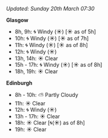 *Updated: Sunday 20th March 07:30*

**Glasgow**

* 8h, 9h: :cyclone: Windy (:sunny:) [:sunny: as of 5h]
* 10h: :cyclone: Windy (:sunny:) [:sunny: as of 7h]
* 11h: :cyclone: Windy (:sunny:) [:sunny: as of 8h]
* 12h: :cyclone: Windy (:sunny:)
* 13h, 14h: :sunny: Clear
* 15h - 17h: :cyclone: Windy (:sunny:) [:sunny: as of 8h]
* 18h, 19h: :sunny: Clear

**Edinburgh**

* 8h - 10h: :partly_sunny: Partly Cloudy
* 11h: :sunny: Clear
* 12h: :cyclone: Windy (:sunny:)
* 13h - 17h: :sunny: Clear
* 18h: :sunny: Clear [:cyclone:(:sunny:) as of 8h]
* 19h: :sunny: Clear
